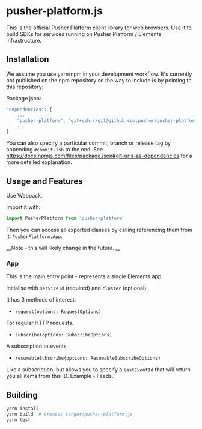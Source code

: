# pusher-platform.js

This is the official Pusher Platform client library for web browsers. Use it to build SDKs for services running on Pusher Platform / Elements infrastructure.

## Installation

We assume you use yarn/npm in your development workflow. 
It's currently not published on the npm repository so the way to include is by pointing to this repository:  

Package.json:

```javascript
"dependencies": {
    ...
    "pusher-platform": "git+ssh://git@github.com:pusher/pusher-platform-js.git"
    ...
}
```

You can also specify a particular commit, branch or release tag by appending `#commit-ish` to the end. See https://docs.npmjs.com/files/package.json#git-urls-as-dependencies for a more detailed explanation.

## Usage and Features

Use Webpack.

Import it with:

```JavaScript
import PusherPlatform from `pusher-platform`
```

Then you can access all exported classes by calling referencing them from it: `PusherPlatform.App`.

__Note - this will likely change in the future. __

### App

This is the main entry point - represents a single Elements app.

Initialise with `serviceId` (required) and `cluster` (optional).

It has 3 methods of interest:

- `request(options: RequestOptions)`

For regular HTTP requests.

- `subscribe(options: SubscribeOptions)`

A subscription to events. 

- `resumableSubscribe(options: ResumableSubscribeOptions)`

Like a subscription, but allows you to specify a `lastEventId` that will return you all items from this ID. Example - Feeds.

## Building

```bash
yarn install
yarn build  # creates target/pusher-platform.js
yarn test
```
